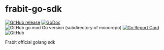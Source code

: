 # frabit-go-sdk
[![GitHub release](https://img.shields.io/github/v/release/frabits/frabit)](https://github.com/frabits/frabit-go-sdk/releases)
[![GoDoc](https://pkg.go.dev/badge/github.com/frabits/frabit-go-sdk?utm_source=godoc)](https://godoc.org/github.com/frabits/frabit-go-sdk)
![GitHub go.mod Go version (subdirectory of monorepo)](https://img.shields.io/github/go-mod/go-version/frabits/frabit-go-sdk)
[![Go Report Card](https://goreportcard.com/badge/github.com/frabits/frabit-go-sdk)](https://goreportcard.com/report/github.com/frabits/frabit-go-sdk)
![GitHub](https://img.shields.io/github/license/frabits/frabit-go-sdk)

Frabit official golang sdk
